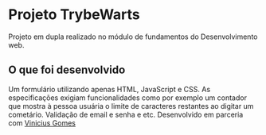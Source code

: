 # Projeto TrybeWarts
Projeto em dupla realizado no módulo de fundamentos do Desenvolvimento web.

## O que foi desenvolvido
Um formulário utilizando apenas HTML, JavaScript e CSS. As especificações exigiam funcionalidades como por exemplo um contador que mostra à pessoa usuária o limite de caracteres restantes ao digitar um cometário. Validação de email e senha e etc. Desenvolvido em parceria com [Vinicius Gomes](https://github.com/ViniGB)
